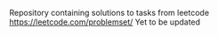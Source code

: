 Repository containing solutions to tasks from leetcode https://leetcode.com/problemset/
Yet to be updated
